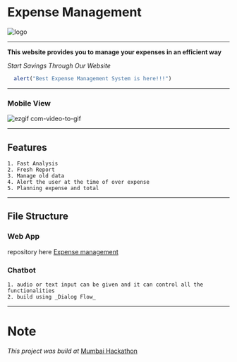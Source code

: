 # Expense Management

![logo](https://user-images.githubusercontent.com/47393160/54487041-cff2fa80-484d-11e9-8159-8de11d63459a.PNG)

---
**This website provides you to manage your expenses in an efficient way**
 
 *Start Savings Through Our Website* 

 ```javascript
   alert("Best Expense Management System is here!!!")
 ```  

---
### Mobile View

![ezgif com-video-to-gif](https://user-images.githubusercontent.com/47393160/54486830-f6636680-484a-11e9-8633-a3628c5e8518.gif)

---
## Features
    1. Fast Analysis
    2. Fresh Report
    3. Manage old data
    4. Alert the user at the time of over expense
    5. Planning expense and total

---

## File Structure
### Web App
repository here
[Expense management](https://github.com/rockankityadav/expense-manager)    
### Chatbot
    1. audio or text input can be given and it can control all the functionalities
    2. build using _Dialog Flow_
---

# Note
 _This project was build at_ [Mumbai Hackathon](https://github.com/MumbaiHackathon/)
